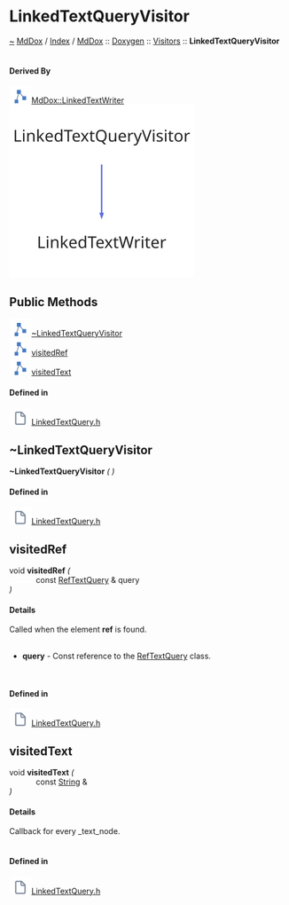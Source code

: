 <a id="linkedtextqueryvisitor"></a>
<h1>LinkedTextQueryVisitor</h1>
<a id="classMdDox_1_1Doxygen_1_1Visitors_1_1LinkedTextQueryVisitor"></a>
<a href="https://github.com/CharlesCarley/MdDox.md">~</a>
<a href="indexpage.md#mddox">MdDox</a>
<span class="inline-text">/</span>
<a href="index.md#index">Index</a>
<span class="inline-text">/</span>
<a href="namespaceMdDox.md#mddox">MdDox</a>
<span class="inline-text">::</span>
<a href="namespaceMdDox_1_1Doxygen.md#doxygen">Doxygen</a>
<span class="inline-text">::</span>
<a href="namespaceMdDox_1_1Doxygen_1_1Visitors.md#visitors">Visitors</a>
<span class="inline-text">::</span>
<span class="bold-text"><b>LinkedTextQueryVisitor</b></span>
<br/>
<br/>
<a id="derived-by"></a>
<h4>Derived By</h4>
<div class="icon-link">
<img src="../images/class.svg"/><a href="classMdDox_1_1LinkedTextWriter.md#mddoxlinkedtextwriter">MdDox::LinkedTextWriter</a>
</div>
<img src="../images/dot/internal-diagram-84.dot.svg"/><br/>
<a id="public-methods"></a>
<h2>Public Methods</h2>
<span class="icon-list-item"><a href="#~linkedtextqueryvisitor" class="icon-list-item"><img src="../images/class.svg" class="icon-list-item"/><span class="icon-list-item">~LinkedTextQueryVisitor</span>
</a>
</span>
<br/>
<span class="icon-list-item"><a href="#visitedref" class="icon-list-item"><img src="../images/class.svg" class="icon-list-item"/><span class="icon-list-item">visitedRef</span>
</a>
</span>
<br/>
<span class="icon-list-item"><a href="#visitedtext" class="icon-list-item"><img src="../images/class.svg" class="icon-list-item"/><span class="icon-list-item">visitedText</span>
</a>
</span>
<br/>
<a id="defined-in"></a>
<h4>Defined in</h4>
<span class="icon-list-item"><a href="https://github.com/CharlesCarley/MdDox/blob/master//Tools/Doxygen/LinkedTextQuery.h#L31" class="icon-list-item"><img src="../images/file.svg" class="icon-list-item"/><span class="icon-list-item">LinkedTextQuery.h</span>
</a>
</span>
<a id="~linkedtextqueryvisitor"></a>
<h2>~LinkedTextQueryVisitor</h2>
<span class="bold-text"><b>~LinkedTextQueryVisitor</b></span>
<span class="italic-text"><i>(</i></span>
<span class="italic-text"><i>)</i></span>
<a id="defined-in"></a>
<h4>Defined in</h4>
<span class="icon-list-item"><a href="https://github.com/CharlesCarley/MdDox/blob/master//Tools/Doxygen/LinkedTextQuery.h#L33" class="icon-list-item"><img src="../images/file.svg" class="icon-list-item"/><span class="icon-list-item">LinkedTextQuery.h</span>
</a>
</span>
<br/>
<a id="visitedref"></a>
<h2>visitedRef</h2>
<span class="inline-text">void</span>
<span class="bold-text"><b>visitedRef</b></span>
<span class="italic-text"><i>(</i></span>
<div class="paragraph">
<span class="paragraph"><img src="../images/horSpace24px.svg"/><span class="inline-text">const </span>
<a href="classMdDox_1_1Doxygen_1_1RefTextQuery.md#reftextquery">RefTextQuery</a>
<span class="inline-text"> &amp;</span>
<span class="inline-text">query</span>
</span>
</div>
<span class="italic-text"><i>)</i></span>
<a id="details"></a>
<h4>Details</h4>
<span class="inline-text">Called when the element </span>
<span class="bold-text"><b>ref</b></span>
<span class="inline-text"> is found. </span>
<br/>
<br/>
<ul>
<li><span class="bold-text"><b>query</b></span>
<span class="inline-text"> - </span>
<span class="inline-text">Const reference to the </span>
<a href="classMdDox_1_1Doxygen_1_1RefTextQuery.md#reftextquery">RefTextQuery</a>
<span class="inline-text"> class. </span>
</li>
</ul>
<br/>
<a id="defined-in"></a>
<h4>Defined in</h4>
<span class="icon-list-item"><a href="https://github.com/CharlesCarley/MdDox/blob/master//Tools/Doxygen/LinkedTextQuery.h#L43" class="icon-list-item"><img src="../images/file.svg" class="icon-list-item"/><span class="icon-list-item">LinkedTextQuery.h</span>
</a>
</span>
<br/>
<a id="visitedtext"></a>
<h2>visitedText</h2>
<span class="inline-text">void</span>
<span class="bold-text"><b>visitedText</b></span>
<span class="italic-text"><i>(</i></span>
<div class="paragraph">
<span class="paragraph"><img src="../images/horSpace24px.svg"/><span class="inline-text">const </span>
<a href="namespaceMdDox.md#string">String</a>
<span class="inline-text"> &amp;</span>
</span>
</div>
<span class="italic-text"><i>)</i></span>
<a id="details"></a>
<h4>Details</h4>
<span class="inline-text">Callback for every _text_node. </span>
<br/>
<br/>
<a id="defined-in"></a>
<h4>Defined in</h4>
<span class="icon-list-item"><a href="https://github.com/CharlesCarley/MdDox/blob/master//Tools/Doxygen/LinkedTextQuery.h#L38" class="icon-list-item"><img src="../images/file.svg" class="icon-list-item"/><span class="icon-list-item">LinkedTextQuery.h</span>
</a>
</span>
<br/>
</div>
</div>
</body>
</html>
